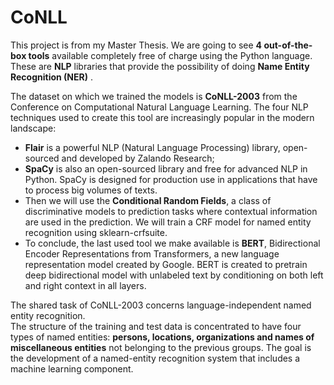 # CoNLL
This project is from my Master Thesis. 
We are going to see **4 out-of-the-box tools** available
completely free of charge using the Python language. These are **NLP** libraries
that provide the possibility of doing **Name Entity Recognition (NER)** .  

The dataset on which
we trained the models is **CoNLL-2003** from the Conference on Computational
Natural Language Learning.
The four NLP techniques used to create this tool are increasingly popular in
the modern landscape:
* **Flair** is a powerful
NLP (Natural Language Processing) library, open-sourced and developed by
Zalando Research; 
* **SpaCy** is also an open-sourced library and free for advanced
NLP in Python. SpaCy is designed for production use in applications that have
to process big volumes of texts. 
* Then we will use the **Conditional Random
Fields**, a class of discriminative models to prediction tasks where contextual
information are used in the prediction. We will train a CRF model for named entity
recognition using sklearn-crfsuite. 
* To conclude, the last used tool we make
available is **BERT**, Bidirectional Encoder Representations from Transformers,
a new language representation model created by Google. BERT is created to
pretrain deep bidirectional model with unlabeled text by conditioning on both
left and right context in all layers.

The shared task of CoNLL-2003 concerns language-independent named
entity recognition.   
The structure of the training and test data is concentrated to
have four types of named entities: **persons, locations, organizations and names
of miscellaneous entities** not belonging to the previous groups. The
goal is the development of a named-entity recognition system that includes a
machine learning component.
